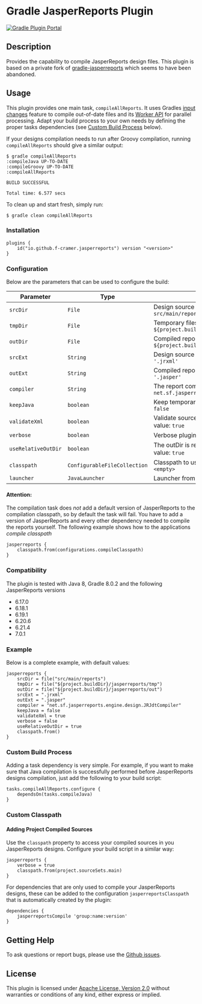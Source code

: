 # Gradle JasperReports Plugin

[![Gradle Plugin Portal](https://img.shields.io/maven-metadata/v/https/plugins.gradle.org/m2/io/github/f-cramer/gradle/jasperreports-gradle-plugin/maven-metadata.xml.svg?colorB=007ec6&label=version)](https://plugins.gradle.org/plugin/io.github.f-cramer.jasperreports)

## Description

Provides the capability to compile JasperReports design files. This plugin is based on a private fork of [gradle-jasperreports](https://github.com/gmazelier/gradle-jasperreports) which seems to have been abandoned.

## Usage

This plugin provides one main task, `compileAllReports`. It uses Gradles [input changes](https://docs.gradle.org/current/dsl/org.gradle.work.InputChanges.html) feature to compile out-of-date files and its [Worker API](https://docs.gradle.org/current/userguide/worker_api.html) for parallel processing. Adapt your build process to your own needs by defining the proper tasks dependencies (see [Custom Build Process](#Custom-Build-Process) below).

If your designs compilation needs to run after Groovy compilation, running `compileAllReports` should give a similar output:

    $ gradle compileAllReports
    :compileJava UP-TO-DATE
    :compileGroovy UP-TO-DATE
    :compileAllReports

    BUILD SUCCESSFUL

    Total time: 6.577 secs

To clean up and start fresh, simply run:

    $ gradle clean compileAllReports

### Installation

    plugins {
        id("io.github.f-cramer.jasperreports") version "<version>"
    }

### Configuration

Below are the parameters that can be used to configure the build:

| Parameter           | Type                         | Description                                                                                   |
|---------------------|------------------------------|-----------------------------------------------------------------------------------------------|
| `srcDir`            | `File`                       | Design source files directory. Default value: `src/main/reports`                              |
| `tmpDir`            | `File`                       | Temporary files (`.java`) directory. Default value: `${project.buildDir}/jasperreports/tmp`   |
| `outDir`            | `File`                       | Compiled reports file directory. Default value: `${project.buildDir}/jasperreports/out`       |
| `srcExt`            | `String`                     | Design source files extension. Default value: `'.jrxml'`                                      |
| `outExt`            | `String`                     | Compiled reports files extension. Default value: `'.jasper'`                                  |
| `compiler`          | `String`                     | The report compiler to use. Default value: `net.sf.jasperreports.engine.design.JRJdtCompiler` |
| `keepJava`          | `boolean`                    | Keep temporary files after compiling. Default value: `false`                                  |
| `validateXml`       | `boolean`                    | Validate source files before compiling. Default value: `true`                                 |
| `verbose`           | `boolean`                    | Verbose plugin outpout. Default value: `false`                                                |
| `useRelativeOutDir` | `boolean`                    | The outDir is relative to java classpath. Default value: `true`                               |
| `classpath`         | `ConfigurableFileCollection` | Classpath to use for compilation. Default value: `<empty>`                                    |
| `launcher`          | `JavaLauncher`               | Launcher from standard java toolchain                                                         |

#### Attention:

The compilation task does *not* add a default version of JasperReports to the compilation classpath, so by default the task will fail. You have to add a version of JasperReports and every other dependency needed to compile the reports yourself. The following example shows how to the applications *compile classpath*

    jasperreports {
        classpath.from(configurations.compileClasspath)
    }

### Compatibility

The plugin is tested with Java 8, Gradle 8.0.2 and the following JasperReports versions

* 6.17.0
* 6.18.1
* 6.19.1
* 6.20.6
* 6.21.4
* 7.0.1

### Example

Below is a complete example, with default values:

    jasperreports {
        srcDir = file("src/main/reports")
        tmpDir = file("${project.buildDir}/jasperreports/tmp")
        outDir = file("${project.buildDir}/jasperreports/out")
        srcExt = ".jrxml"
        outExt = ".jasper"
        compiler = "net.sf.jasperreports.engine.design.JRJdtCompiler"
        keepJava = false
        validateXml = true
        verbose = false
        useRelativeOutDir = true
        classpath.from()
    }

### Custom Build Process

Adding a task dependency is very simple. For example, if you want to make sure that Java compilation is successfully performed before JasperReports designs compilation, just add the following to your build script:

    tasks.compileAllReports.configure {
        dependsOn(tasks.compileJava)
    }

### Custom Classpath

#### Adding Project Compiled Sources

Use the `classpath` property to access your compiled sources in you JasperReports designs. Configure your build script in a similar way:

    jasperreports {
        verbose = true
        classpath.from(project.sourceSets.main)
    }

For dependencies that are only used to compile your JasperReports designs, these can be added to the configuration `jasperreportsClasspath` that is automatically created by the plugin:

    dependencies {
        jasperreportsCompile 'group:name:version'
    }

## Getting Help

To ask questions or report bugs, please use the [Github issues](https://github.com/f-cramer/jasperreports-gradle-plugin/issues).

## License
This plugin is licensed under [Apache License, Version 2.0](http://www.apache.org/licenses/LICENSE-2.0.html)
without warranties or conditions of any kind, either express or implied.
